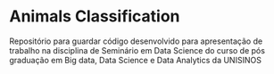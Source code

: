 # Animals Classification
Repositório para guardar código desenvolvido para apresentação de trabalho na disciplina de Seminário em Data Science do curso de pós graduação em Big data, Data Science e Data Analytics da UNISINOS
